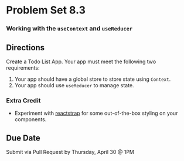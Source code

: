 # Problem Set 8.3
### Working with the `useContext` and `useReducer`

## Directions
Create a Todo List App. Your app must meet the following two requirements:
1. Your app should have a global store to store state using `Context`.
2. Your app should use `useReducer` to manage state.

### Extra Credit
* Experiment with [reactstrap](https://reactstrap.github.io/) for some out-of-the-box styling on your components.

## Due Date
Submit via Pull Request by Thursday, April 30 @ 1PM